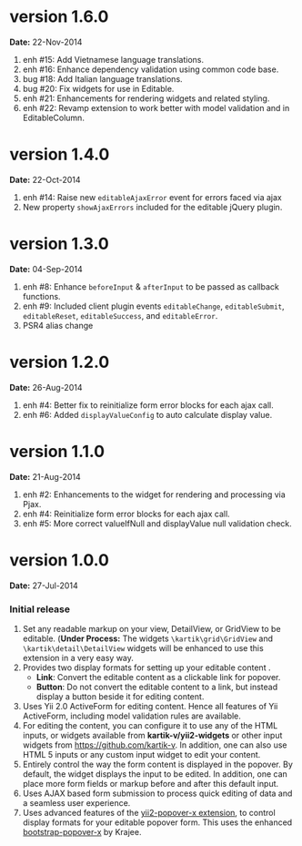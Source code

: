 version 1.6.0
=============
**Date:** 22-Nov-2014

1. enh #15: Add Vietnamese language translations.
2. enh #16: Enhance dependency validation using common code base.
3. bug #18: Add Italian language translations.
4. bug #20: Fix widgets for use in Editable.
5. enh #21: Enhancements for rendering widgets and related styling.
6. enh #22: Revamp extension to work better with model validation and in EditableColumn.

version 1.4.0
=============
**Date:** 22-Oct-2014

1. enh #14: Raise new `editableAjaxError` event for errors faced via ajax
2. New property `showAjaxErrors` included for the editable jQuery plugin.

version 1.3.0
=============
**Date:** 04-Sep-2014

1. enh #8: Enhance `beforeInput` & `afterInput` to be passed as callback functions.
2. enh #9: Included client plugin events `editableChange`, `editableSubmit`, `editableReset`, `editableSuccess`, and `editableError`.
3. PSR4 alias change

version 1.2.0
=============
**Date:** 26-Aug-2014

1. enh #4: Better fix to reinitialize form error blocks for each ajax call.
2. enh #6: Added `displayValueConfig` to auto calculate display value.


version 1.1.0
=============
**Date:** 21-Aug-2014

1. enh #2: Enhancements to the widget for rendering and processing via Pjax.
2. enh #4: Reinitialize form error blocks for each ajax call.
3. enh #5: More correct valueIfNull and displayValue null validation check.
   
version 1.0.0
=============
**Date:** 27-Jul-2014

### Initial release

1. Set any readable markup on your view, DetailView, or GridView to be editable. (**Under Process:** The widgets `\kartik\grid\GridView` 
   and `\kartik\detail\DetailView` widgets will be enhanced to use this extension in a very easy way.
2. Provides two display formats for setting up your editable content . 
   - **Link**: Convert the editable content as a clickable link for popover.
   - **Button**: Do not convert the editable content to a link, but instead display a button beside it for editing content.
3. Uses Yii 2.0 ActiveForm for editing content. Hence all features of Yii ActiveForm, including model validation rules are available.
4. For editing the content, you can configure it to use any of the HTML inputs, or widgets available from **kartik-v/yii2-widgets** or other input widgets from https://github.com/kartik-v. 
   In addition, one can also use HTML 5 inputs or any custom input widget to edit your content.
5. Entirely control the way the form content is displayed in the popover. By default, the widget displays the input to be edited. In addition, one can place
   more form fields or markup before and after this default input.
6. Uses AJAX based form submission to process quick editing of data and a seamless user experience.
7. Uses advanced features of the [yii2-popover-x extension](http://demos.krajee.com/popover-x), to control display formats for your editable popover form. This
   uses the enhanced [bootstrap-popover-x](http://plugins.krajee.com/popover-x) by Krajee.